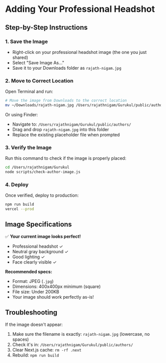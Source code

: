 # Adding Your Professional Headshot

## Step-by-Step Instructions

### 1. Save the Image
- Right-click on your professional headshot image (the one you just shared)
- Select "Save Image As..."
- Save it to your Downloads folder as `rajath-nigam.jpg`

### 2. Move to Correct Location
Open Terminal and run:

```bash
# Move the image from Downloads to the correct location
mv ~/Downloads/rajath-nigam.jpg /Users/rajathnigam/Gurukul/public/authors/rajath-nigam.jpg
```

Or using Finder:
- Navigate to: `/Users/rajathnigam/Gurukul/public/authors/`
- Drag and drop `rajath-nigam.jpg` into this folder
- Replace the existing placeholder file when prompted

### 3. Verify the Image
Run this command to check if the image is properly placed:

```bash
cd /Users/rajathnigam/Gurukul
node scripts/check-author-image.js
```

### 4. Deploy
Once verified, deploy to production:

```bash
npm run build
vercel --prod
```

## Image Specifications

✅ **Your current image looks perfect!**
- Professional headshot ✓
- Neutral gray background ✓
- Good lighting ✓
- Face clearly visible ✓

**Recommended specs:**
- Format: JPEG (`.jpg`)
- Dimensions: 400x400px minimum (square)
- File size: Under 200KB
- Your image should work perfectly as-is!

## Troubleshooting

If the image doesn't appear:
1. Make sure the filename is exactly: `rajath-nigam.jpg` (lowercase, no spaces)
2. Check it's in: `/Users/rajathnigam/Gurukul/public/authors/`
3. Clear Next.js cache: `rm -rf .next`
4. Rebuild: `npm run build`
